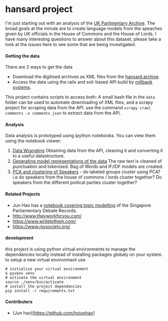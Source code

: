 # hansard project

I'm just starting out with an analysis of the [UK Parlimentary Archive](http://www.hansard-archive.parliament.uk/). The broad goals at the minute are to create language models from the speaches given by UK officials in the House of Commons and the House of Lords. I have many interestng questions to answer about this dataset, please take a look at the issues here to see some that are being investigated.

#### Getting the data

There are 2 ways to get the data

 - Download the digitised archives as XML files from the [hansard archive](http://www.hansard-archive.parliament.uk/).
 - Access the data using the rails and solr based API build by [millbank systems](http://hansard.millbanksystems.com/).

This project contains scripts to access both: A small bash file in the `data` folder can be used to automate downloading of XML files, and a scrapy project for scraping data from the API. use the command `scrapy crawl comments -o comments.json` to extract data from the API.

#### Analysis

Data analysis is prototyped using ipython notebooks. You can view them using the notebook viewer:

1. [Data Wrangling](http://nbviewer.ipython.org/github/timini/hansard/blob/master/01%20API%20Wrangling.ipynb) Obtaining data from the API, cleaning it and converting it to a useful datastructure.
2. [Generating model representations of the data](http://nbviewer.ipython.org/github/timini/hansard/blob/master/02%20Data%20cleaning%2C%20vector%20representations.ipynb) The raw text is cleaned of punctuation and tokenised. Bag of Words and IF/IDF models are created.
3. [PCA and clustering of Speakers](http://nbviewer.ipython.org/github/timini/hansard/blob/master/03%20PCA%20.ipynb) - do labeled groups cluster using PCA? i.e do speakers from the house of commons / lords cluster together? Do speakers from the different poitical parties cluster together?

#### Related Projects

 - Jun Hao has a [notebook covering topic modelling](http://hojunhao.github.io/sgparliament/LDA.html) of the Singapore Parliamentary Debate Records.
 - http://www.theyworkforyou.com/
 - https://www.writetothem.com/
 - https://www.mysociety.org/

#### development

this project is using python virtual environments to manage the dependancies locally instead of installing packages globaly on your system. to setup a new virtual environmant use

```
# initialise your virtual environment
$ pyvenv venv 
# activate the virtual environment
source ./venv/bin/activate
# install the project dependancies
pip install -r requirements.txt
```

#### Contributers

 - (Jun hao)[https://github.com/hojunhao]
